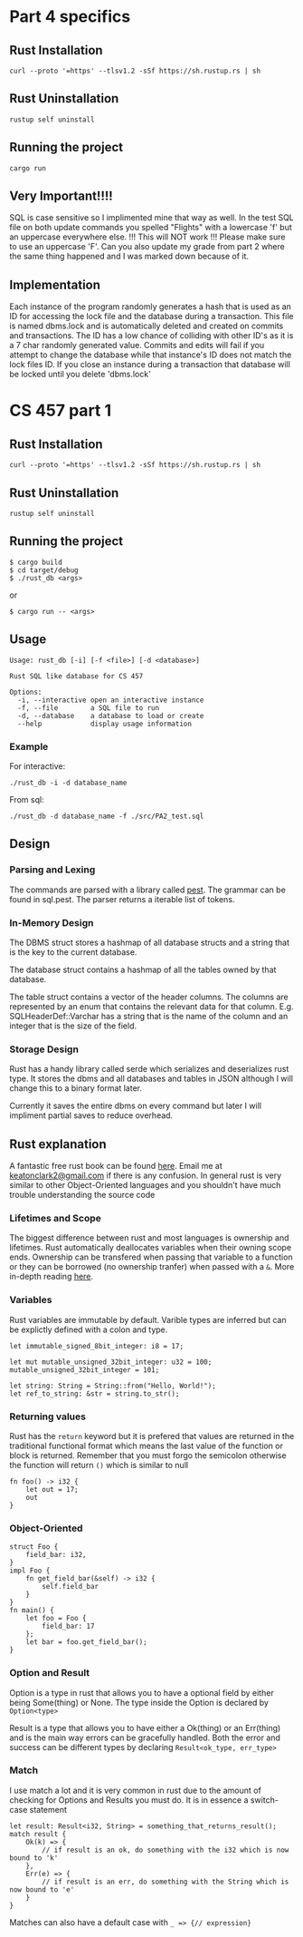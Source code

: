 # Part 4 specifics

## Rust Installation

```curl --proto '=https' --tlsv1.2 -sSf https://sh.rustup.rs | sh```

## Rust Uninstallation

```rustup self uninstall```

## Running the project
```cargo run```

## Very Important!!!!
SQL is case sensitive so I implimented mine that way as well. In the test SQL file on both update commands you spelled "Flights" with a lowercase 'f' but an uppercase everywhere else. !!! This will NOT work !!! Please make sure to use an uppercase 'F'. Can you also update my grade from part 2 where the same thing happened and I was marked down because of it.

## Implementation
Each instance of the program randomly generates a hash that is used as an ID for accessing the lock file and the database during a transaction. This file is named dbms.lock and is automatically deleted and created on commits and transactions. The ID has a low chance of colliding with other ID's as it is a 7 char randomly generated value. Commits and edits will fail if you attempt to change the database while that instance's ID does not match the lock files ID. If you close an instance during a transaction that database will be locked until you delete 'dbms.lock'



# CS 457 part 1

## Rust Installation
```curl --proto '=https' --tlsv1.2 -sSf https://sh.rustup.rs | sh```

## Rust Uninstallation

```rustup self uninstall```

## Running the project

```
$ cargo build 
$ cd target/debug
$ ./rust_db <args>
```
or
```
$ cargo run -- <args>
```
## Usage
```
Usage: rust_db [-i] [-f <file>] [-d <database>]

Rust SQL like database for CS 457

Options:
  -i, --interactive open an interactive instance
  -f, --file        a SQL file to run
  -d, --database    a database to load or create
  --help            display usage information
```
### Example
For interactive:
```
./rust_db -i -d database_name
```
From sql:
```
./rust_db -d database_name -f ./src/PA2_test.sql
```

## Design
### Parsing and Lexing
The commands are parsed with a library called [pest](https://pest.rs/). The grammar can be found in sql.pest. The parser returns a iterable list of tokens.

### In-Memory Design
The DBMS struct stores a hashmap of all database structs and a string that is the key to the current database.

The database struct contains a hashmap of all the tables owned by that database.

The table struct contains a vector of the header columns. The columns are represented by an enum that contains the relevant data for that column. E.g. SQLHeaderDef::Varchar has a string that is the name of the column and an integer that is the size of the field.

### Storage Design
Rust has a handy library called serde which serializes and deserializes rust type. It stores the dbms and all databases and tables in JSON although I will change this to a binary format later.

Currently it saves the entire dbms on every command but later I will impliment partial saves to reduce overhead.

## Rust explanation
A fantastic free rust book can be found [here](https://doc.rust-lang.org/book/). Email me at keatonclark2@gmail.com if there is any confusion. In general rust is very similar to other Object-Oriented languages and you shouldn't have much trouble understanding the source code
### Lifetimes and Scope
The biggest difference between rust and most languages is ownership and lifetimes. Rust automatically deallocates variables when their owning scope ends. Ownership can be transfered when passing that variable to a function or they can be borrowed (no ownership tranfer) when passed with a `&`. More in-depth reading [here](https://doc.rust-lang.org/rust-by-example/scope.html). 

### Variables
Rust variables are immutable by default. Varible types are inferred but can be explictly defined with a colon and type.
```
let immutable_signed_8bit_integer: i8 = 17;

let mut mutable_unsigned_32bit_integer: u32 = 100;
mutable_unsigned_32bit_integer = 101;

let string: String = String::from("Hello, World!");
let ref_to_string: &str = string.to_str();
```

### Returning values
Rust has the `return` keyword but it is prefered that values are returned in the traditional functional format which means the last value of the function or block is returned. Remember that you must forgo the semicolon otherwise the function will return `()` which is similar to null

```
fn foo() -> i32 {
    let out = 17;
    out
}
```

### Object-Oriented
```
struct Foo {
    field_bar: i32,
}
impl Foo {
    fn get_field_bar(&self) -> i32 {
        self.field_bar
    }
}
fn main() {
    let foo = Foo {
        field_bar: 17
    };
    let bar = foo.get_field_bar();
}
```
### Option and Result
Option is a type in rust that allows you to have a optional field by either being Some(thing) or None. The type inside the Option is declared by `Option<type>`

Result is a type that allows you to have either a Ok(thing) or an Err(thing) and is the main way errors can be gracefully handled. Both the error and success can be different types by declaring `Result<ok_type, err_type>`

### Match
I use match a lot and it is very common in rust due to the amount of checking for Options and Results you must do. It is in essence a switch-case statement
```
let result: Result<i32, String> = something_that_returns_result();
match result {
    Ok(k) => {
        // if result is an ok, do something with the i32 which is now bound to 'k'
    },
    Err(e) => {
        // if result is an err, do something with the String which is now bound to 'e'
    }
}
```
Matches can also have a default case with `_ => {// expression}`
